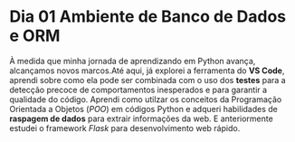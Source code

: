 # Dia 01 Ambiente de Banco de Dados e ORM

À medida que minha jornada de aprendizando em Python avança, alcançamos novos marcos.Até aqui, 
já explorei a ferramenta do **VS Code**, aprendi sobre como ela pode ser combinada com o uso dos
**testes** para a detecção precoce de comportamentos inesperados e para garantir a qualidade do
código. Aprendi como utilzar os conceitos da Programação Orientada a Objetos (*POO*) em códigos
Python e adqueri habilidades de **raspagem de dados** para extrair informações da web. E anteriormente estudei o framework *Flask* para desenvolvimento web rápido.